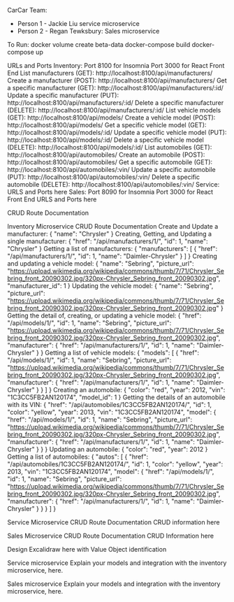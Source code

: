 CarCar
Team:

* Person 1 - Jackie Liu service microservice
* Person 2 - Regan Tewksbury: Sales microservice


To Run:
docker volume create beta-data
docker-compose build
docker-compose up

URLs and Ports
Inventory:
Port 8100 for Insomnia
Port 3000 for React Front End
List manufacturers (GET): http://localhost:8100/api/manufacturers/
Create a manufacturer (POST): http://localhost:8100/api/manufacturers/
Get a specific manufacturer (GET): http://localhost:8100/api/manufacturers/:id/
Update a specific manufacturer (PUT):	http://localhost:8100/api/manufacturers/:id/
Delete a specific manufacturer (DELETE): http://localhost:8100/api/manufacturers/:id/
List vehicle models (GET): http://localhost:8100/api/models/
Create a vehicle model (POST): http://localhost:8100/api/models/
Get a specific vehicle model (GET): http://localhost:8100/api/models/:id/
Update a specific vehicle model (PUT): http://localhost:8100/api/models/:id/
Delete a specific vehicle model (DELETE): http://localhost:8100/api/models/:id/
List automobiles (GET): http://localhost:8100/api/automobiles/
Create an automobile (POST): http://localhost:8100/api/automobiles/
Get a specific automobile (GET): http://localhost:8100/api/automobiles/:vin/
Update a specific automobile (PUT): http://localhost:8100/api/automobiles/:vin/
Delete a specific automobile (DELETE): http://localhost:8100/api/automobiles/:vin/
Service:
URLS and Ports here
Sales:
Port 8090 for Insomnia
Port 3000 for React Front End
URLS and Ports here

CRUD Route Documentation

Inventory Microservice CRUD Route Documentation
Create and Update a manufacturer:
{
"name": "Chrysler"
}
Creating, Getting, and Updating a single manufacturer:
{
"href": "/api/manufacturers/1/",
"id": 1,
"name": "Chrysler"
}
Getting a list of manufacturers:
{
"manufacturers": [
{
"href": "/api/manufacturers/1/",
"id": 1,
"name": "Daimler-Chrysler"
}
]
}
Creating and updating a vehicle model:
{
"name": "Sebring",
"picture_url": "https://upload.wikimedia.org/wikipedia/commons/thumb/7/71/Chrysler_Sebring_front_20090302.jpg/320px-Chrysler_Sebring_front_20090302.jpg",
"manufacturer_id": 1
}
Updating the vehicle model:
{
"name": "Sebring",
"picture_url": "https://upload.wikimedia.org/wikipedia/commons/thumb/7/71/Chrysler_Sebring_front_20090302.jpg/320px-Chrysler_Sebring_front_20090302.jpg"
}
Getting the detail of, creating, or updating a vehicle model:
{
"href": "/api/models/1/",
"id": 1,
"name": "Sebring",
"picture_url": "https://upload.wikimedia.org/wikipedia/commons/thumb/7/71/Chrysler_Sebring_front_20090302.jpg/320px-Chrysler_Sebring_front_20090302.jpg",
"manufacturer": {
"href": "/api/manufacturers/1/",
"id": 1,
"name": "Daimler-Chrysler"
}
}
Getting a list of vehicle models:
{
"models": [
{
"href": "/api/models/1/",
"id": 1,
"name": "Sebring",
"picture_url": "https://upload.wikimedia.org/wikipedia/commons/thumb/7/71/Chrysler_Sebring_front_20090302.jpg/320px-Chrysler_Sebring_front_20090302.jpg",
"manufacturer": {
"href": "/api/manufacturers/1/",
"id": 1,
"name": "Daimler-Chrysler"
}
}
]
}
Creating an automobile:
{
"color": "red",
"year": 2012,
"vin": "1C3CC5FB2AN120174",
"model_id": 1
}
Getting the details of an automobile with its VIN:
{
"href": "/api/automobiles/1C3CC5FB2AN120174/",
"id": 1,
"color": "yellow",
"year": 2013,
"vin": "1C3CC5FB2AN120174",
"model": {
"href": "/api/models/1/",
"id": 1,
"name": "Sebring",
"picture_url": "https://upload.wikimedia.org/wikipedia/commons/thumb/7/71/Chrysler_Sebring_front_20090302.jpg/320px-Chrysler_Sebring_front_20090302.jpg",
"manufacturer": {
"href": "/api/manufacturers/1/",
"id": 1,
"name": "Daimler-Chrysler"
}
}
}
Updating an automobile:
{
"color": "red",
"year": 2012
}
Getting a list of automobiles:
{
"autos": [
{
"href": "/api/automobiles/1C3CC5FB2AN120174/",
"id": 1,
"color": "yellow",
"year": 2013,
"vin": "1C3CC5FB2AN120174",
"model": {
"href": "/api/models/1/",
"id": 1,
"name": "Sebring",
"picture_url": "https://upload.wikimedia.org/wikipedia/commons/thumb/7/71/Chrysler_Sebring_front_20090302.jpg/320px-Chrysler_Sebring_front_20090302.jpg",
"manufacturer": {
"href": "/api/manufacturers/1/",
"id": 1,
"name": "Daimler-Chrysler"
}
}
}
]
}

Service Microservice CRUD Route Documentation
CRUD information here

Sales Microservice CRUD Route Documentation
CRUD Information here

Design
Excalidraw here with Value Object identification

Service microservice
Explain your models and integration with the inventory
microservice, here.

Sales microservice
Explain your models and integration with the inventory
microservice, here.
